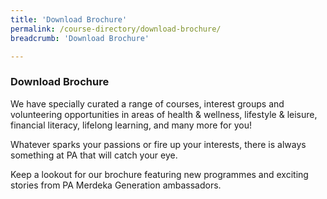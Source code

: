```yaml
---
title: 'Download Brochure'
permalink: /course-directory/download-brochure/
breadcrumb: 'Download Brochure'

---
```



### Download Brochure
We have specially curated a range of courses, interest groups and volunteering opportunities in areas of health & wellness, lifestyle & leisure, financial literacy, lifelong learning, and many more for you!

Whatever sparks your passions or fire up your interests, there is always something at PA that will catch your eye.

Keep a lookout for our brochure featuring new programmes and exciting stories from PA Merdeka Generation ambassadors. 